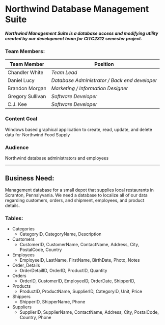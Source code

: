 # Northwind Database Management Suite

##### Northwind Management Suite is a database access and modifying utility created by our development team for CITC2312 semester project.

### Team Members: 
Team Member | Position
------------ | -------------
Chandler White | _Team Lead_
Daniel Lucy | _Database Administrator / Back end developer_
Brandon Morgan | _Marketing / Information Designer_
Gregory Sullivan | _Software Developer_
C.J. Kee | _Software Developer_

### Content Goal
Windows based graphical application to create, read, update, and delete data for Northwind Food Supply

### Audience 
Northwind database administrators and employees

------------------------------------------------------------------------------------------
## Business Need:

Management database for a small depot that supplies local restaurants in Scranton, Pennslyvania. We need a database to localize all of our data regarding customers, orders, and shipment, employees, and product details.

### Tables:

* Categories
   * CategoryID, CategoryName, Description 
* Customers 
   * CustomerID, CustomerName, ContactName, Address, City, PostalCode, Country
* Employees
   * EmployeeID, LastName, FirstName, BirthDate, Photo, Notes
* Order_Details
   * OrderDetailID, OrderID, ProductID, Quantity
* Orders 
   * OrderID, CustomerID, EmployeeID, OrderDate, ShipperID, 
* Products
   * ProductID, ProductName, SupplierID, CategoryID, Unit, Price
* Shippers
   * ShipperID, ShipperName, Phone
* Suppliers
   * SupplierID, SupplierName, ContactName, Address, City, PostalCode, Country, Phone
